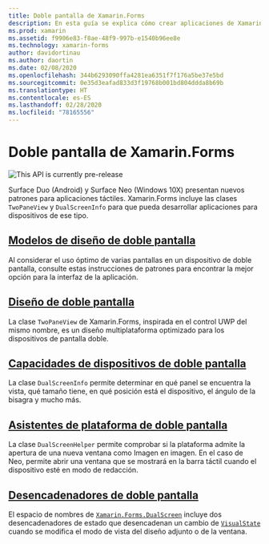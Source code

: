 ```yaml
---
title: Doble pantalla de Xamarin.Forms
description: En esta guía se explica cómo crear aplicaciones de Xamarin.Forms para dispositivos de doble pantalla.
ms.prod: xamarin
ms.assetid: f9906e83-f8ae-48f9-997b-e1540b96ee8e
ms.technology: xamarin-forms
author: davidortinau
ms.author: daortin
ms.date: 02/08/2020
ms.openlocfilehash: 344b6293090ffa4281ea6351f7f176a5be37e5bd
ms.sourcegitcommit: 0e35d3eafad833d3f19768b001bd804ddda8b69b
ms.translationtype: HT
ms.contentlocale: es-ES
ms.lasthandoff: 02/28/2020
ms.locfileid: "78165556"
---
```

# <a name="xamarinforms-dual-screen"></a>Doble pantalla de Xamarin.Forms

![](~/media/shared/preview.png "This API is currently pre-release")

Surface Duo (Android) y Surface Neo (Windows 10X) presentan nuevos patrones para aplicaciones táctiles. Xamarin.Forms incluye las clases `TwoPaneView` y `DualScreenInfo` para que pueda desarrollar aplicaciones para dispositivos de ese tipo.

## <a name="dual-screen-design-patterns"></a>[Modelos de diseño de doble pantalla](design-patterns.md)

Al considerar el uso óptimo de varias pantallas en un dispositivo de doble pantalla, consulte estas instrucciones de patrones para encontrar la mejor opción para la interfaz de la aplicación.

## <a name="dual-screen-layout"></a>[Diseño de doble pantalla](twopaneview.md)

La clase `TwoPaneView` de Xamarin.Forms, inspirada en el control UWP del mismo nombre, es un diseño multiplataforma optimizado para los dispositivos de pantalla doble.

## <a name="dual-screen-device-capabilities"></a>[Capacidades de dispositivos de doble pantalla](dual-screen-info.md)

La clase `DualScreenInfo` permite determinar en qué panel se encuentra la vista, qué tamaño tiene, en qué posición está el dispositivo, el ángulo de la bisagra y mucho más.

## <a name="dual-screen-platform-helpers"></a>[Asistentes de plataforma de doble pantalla](dual-screen-helper.md)

La clase `DualScreenHelper` permite comprobar si la plataforma admite la apertura de una nueva ventana como Imagen en imagen. En el caso de Neo, permite abrir una ventana que se mostrará en la barra táctil cuando el dispositivo esté en modo de redacción.

## <a name="dual-screen-triggers"></a>[Desencadenadores de doble pantalla](triggers.md)

El espacio de nombres de [`Xamarin.Forms.DualScreen`](xref:Xamarin.Forms.DualScreen) incluye dos desencadenadores de estado que desencadenan un cambio de [`VisualState`](xref:Xamarin.Forms.VisualState) cuando se modifica el modo de vista del diseño adjunto o de la ventana.
